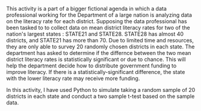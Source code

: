 This activity is a part of a bigger fictional agenda in which a data professional working for the Department of a large nation is analyzing data on the 
literacy rate for each district. 
Supposing the data professional has been tasked to to collect data on mean district literacy rates for two of the nation's largest states :
STATE21 and STATE28. STATE28 has almost 40 districts, and STATE21 has more than 70. Due to limited time and resources, they are only able to survey 20
randomly chosen districts in each state. The department has asked to determine if the differnce between the two mean district literacy rates is 
statistically significant or due to chance. This will help the department decide how to distribute government funding to improve literacy.
If there is a statistically-significant difference, the state with the lower literacy rate may receive more funding. 

In this activity, I have used Python to simulate taking a random sample of 20 districts in each state and conduct a two sample t-test based on the sample data.
